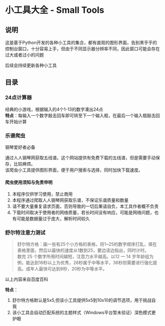 # 小工具大全 - Small Tools

## 说明

这是基于Python开发的各种小工具的集合，都有直观的图形界面，告别黑乎乎的控制台窗口，十分容易上手，但由于不同显示器分辨率不同，因此窗口可能会存在过大或者过小的问题

后续会持续更新各种小工具

## 目录

### 24点计算器

经典的小游戏，根据输入的4个1-13的数字凑出24点  
**特点**：每输入一个数字敲击回车即可转至下一个输入框，在最后一个输入框敲击回车开始计算

### 乐谱爬虫

钢琴爱好者必备

通过人人钢琴网获取五线谱。这个网站提供有免费下载的五线谱，但是需要手动保存，比较麻烦。  
该爬虫小工具提供图形界面，便于用户搜索与选择，同时加快下载速度。

#### 爬虫使用须知与免责申明

1. 本程序仅供学习使用，禁止商用
2. 本程序通过爬取人人钢琴网获取乐谱，不保证乐谱质量和数量
3. 请不要大量重复请求页面，否则导致的一切后果请自负，本工具作者概不负责
4. 下载时间取决于使用者的网络质量，若长时间没有响应，可能是网络问题，也有可能是数据量过于庞大，解析时间较久

### 舒尔特注意力测试

>舒尔特方格：画一张有25个小方格的表格，将1~25的数字顺序打乱，填在表格里面，然后以最快的速度从1数到25，要边读边指出，同时计时。  
数完 25 个数字所用时间越短，注意力水平越高。以12 — 14 岁年龄组为例，能达到16秒以上为优秀，26秒属于中等水平，36秒则需要进行强化提高。成年人最快可达到8秒，20秒为中等水平。

以上内容来自百度百科

**特点**：
1. 舒尔特方格默认是5x5,但该小工具提供5x5到10x10的调节选项，用于挑战自我
2. 该小工具会自动匹配系统的主题样式（Windows平台暂未验证）深色模式更护眼
